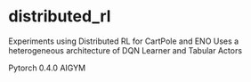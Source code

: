# distributed_rl
Experiments using Distributed RL for CartPole and ENO
Uses a heterogeneous architecture of DQN Learner and Tabular Actors

Pytorch 0.4.0
AIGYM
